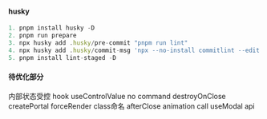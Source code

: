 #### husky

```javascript
1. pnpm install husky -D
2. pnpm run prepare
3. npx husky add .husky/pre-commit "pnpm run lint"
4. npx husky add .husky/commit-msg 'npx --no-install commitlint --edit "$1"'
5. pnpm install lint-staged -D
```

#### 待优化部分

内部状态受控 hook useControlValue
no command  destroyOnClose  createPortal
forceRender
class命名
afterClose
animation call 
useModal  api